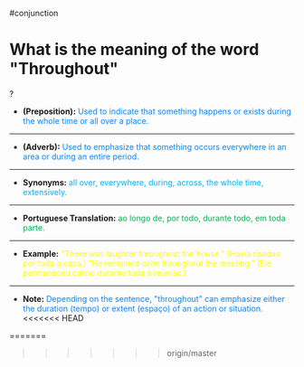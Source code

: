 #conjunction
# What is the meaning of the word "Throughout"
?
- **(Preposition):** <span style="color:rgb(0, 132, 255)">Used to indicate that something happens or exists during the whole time or all over a place.</span>
---
- **(Adverb):** <span style="color:rgb(0, 132, 255)">Used to emphasize that something occurs everywhere in an area or during an entire period.</span>
---
- **Synonyms:** <span style="color:rgb(0, 176, 240)">all over, everywhere, during, across, the whole time, extensively.</span>
---
- **Portuguese Translation:** <span style="color:rgb(0, 176, 80)">ao longo de, por todo, durante todo, em toda parte.</span>
---
- **Example:** <span style="color:rgb(255, 255, 0)">"There was laughter throughout the house." (Havia risadas por toda a casa.) "He remained calm throughout the meeting." (Ele permaneceu calmo durante toda a reunião.)</span>
---
- **Note:** <span style="color:rgb(0, 132, 255)">Depending on the sentence, "throughout" can emphasize either the duration (tempo) or extent (espaço) of an action or situation.</span>
<<<<<<< HEAD

=======

>>>>>>> origin/master
<!--SR:!2025-06-20,5,210-->
